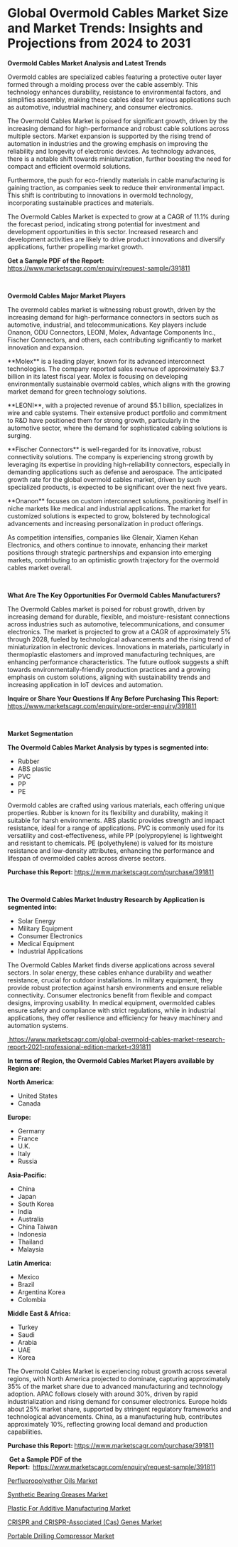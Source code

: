 <p><h1>Global Overmold Cables Market Size and Market Trends: Insights and Projections from 2024 to 2031</h1></p><p><strong>Overmold Cables Market Analysis and Latest Trends</strong></p>
<p><p>Overmold cables are specialized cables featuring a protective outer layer formed through a molding process over the cable assembly. This technology enhances durability, resistance to environmental factors, and simplifies assembly, making these cables ideal for various applications such as automotive, industrial machinery, and consumer electronics. </p><p>The Overmold Cables Market is poised for significant growth, driven by the increasing demand for high-performance and robust cable solutions across multiple sectors. Market expansion is supported by the rising trend of automation in industries and the growing emphasis on improving the reliability and longevity of electronic devices. As technology advances, there is a notable shift towards miniaturization, further boosting the need for compact and efficient overmold solutions.</p><p>Furthermore, the push for eco-friendly materials in cable manufacturing is gaining traction, as companies seek to reduce their environmental impact. This shift is contributing to innovations in overmold technology, incorporating sustainable practices and materials.</p><p>The Overmold Cables Market is expected to grow at a CAGR of 11.1% during the forecast period, indicating strong potential for investment and development opportunities in this sector. Increased research and development activities are likely to drive product innovations and diversify applications, further propelling market growth.</p></p>
<p><strong>Get a Sample PDF of the Report:&nbsp;</strong> <a href="https://www.marketscagr.com/enquiry/request-sample/391811?utm_campaign=1801&utm_medium=2&utm_source=Github&utm_content=ia&utm_term=26102024&utm_id=overmold-cables">https://www.marketscagr.com/enquiry/request-sample/391811</a></p>
<p>&nbsp;</p>
<p><strong>Overmold Cables Major Market Players</strong></p>
<p><p>The overmold cables market is witnessing robust growth, driven by the increasing demand for high-performance connectors in sectors such as automotive, industrial, and telecommunications. Key players include Onanon, ODU Connectors, LEONI, Molex, Advantage Components Inc., Fischer Connectors, and others, each contributing significantly to market innovation and expansion.</p><p>**Molex** is a leading player, known for its advanced interconnect technologies. The company reported sales revenue of approximately $3.7 billion in its latest fiscal year. Molex is focusing on developing environmentally sustainable overmold cables, which aligns with the growing market demand for green technology solutions.</p><p>**LEONI**, with a projected revenue of around $5.1 billion, specializes in wire and cable systems. Their extensive product portfolio and commitment to R&D have positioned them for strong growth, particularly in the automotive sector, where the demand for sophisticated cabling solutions is surging.</p><p>**Fischer Connectors** is well-regarded for its innovative, robust connectivity solutions. The company is experiencing strong growth by leveraging its expertise in providing high-reliability connectors, especially in demanding applications such as defense and aerospace. The anticipated growth rate for the global overmold cables market, driven by such specialized products, is expected to be significant over the next five years.</p><p>**Onanon** focuses on custom interconnect solutions, positioning itself in niche markets like medical and industrial applications. The market for customized solutions is expected to grow, bolstered by technological advancements and increasing personalization in product offerings.</p><p>As competition intensifies, companies like Glenair, Xiamen Kehan Electronics, and others continue to innovate, enhancing their market positions through strategic partnerships and expansion into emerging markets, contributing to an optimistic growth trajectory for the overmold cables market overall.</p></p>
<p>&nbsp;</p>
<p><strong>What Are The Key Opportunities For Overmold Cables Manufacturers?</strong></p>
<p><p>The Overmold Cables market is poised for robust growth, driven by increasing demand for durable, flexible, and moisture-resistant connections across industries such as automotive, telecommunications, and consumer electronics. The market is projected to grow at a CAGR of approximately 5% through 2028, fueled by technological advancements and the rising trend of miniaturization in electronic devices. Innovations in materials, particularly in thermoplastic elastomers and improved manufacturing techniques, are enhancing performance characteristics. The future outlook suggests a shift towards environmentally-friendly production practices and a growing emphasis on custom solutions, aligning with sustainability trends and increasing application in IoT devices and automation.</p></p>
<p><strong>Inquire or Share Your Questions If Any Before Purchasing This Report:</strong> <a href="https://www.marketscagr.com/enquiry/pre-order-enquiry/391811?utm_campaign=1801&utm_medium=2&utm_source=Github&utm_content=ia&utm_term=26102024&utm_id=overmold-cables">https://www.marketscagr.com/enquiry/pre-order-enquiry/391811</a></p>
<p>&nbsp;</p>
<p><strong>Market Segmentation</strong></p>
<p><strong>The Overmold Cables Market Analysis by types is segmented into:</strong></p>
<p><ul><li>Rubber</li><li>ABS plastic</li><li>PVC</li><li>PP</li><li>PE</li></ul></p>
<p><p>Overmold cables are crafted using various materials, each offering unique properties. Rubber is known for its flexibility and durability, making it suitable for harsh environments. ABS plastic provides strength and impact resistance, ideal for a range of applications. PVC is commonly used for its versatility and cost-effectiveness, while PP (polypropylene) is lightweight and resistant to chemicals. PE (polyethylene) is valued for its moisture resistance and low-density attributes, enhancing the performance and lifespan of overmolded cables across diverse sectors.</p></p>
<p><strong>Purchase this Report:&nbsp;</strong><a href="https://www.marketscagr.com/purchase/391811?utm_campaign=1801&utm_medium=2&utm_source=Github&utm_content=ia&utm_term=26102024&utm_id=overmold-cables">https://www.marketscagr.com/purchase/391811</a></p>
<p>&nbsp;</p>
<p><strong>The Overmold Cables Market Industry Research by Application is segmented into:</strong></p>
<p><ul><li>Solar Energy</li><li>Military Equipment</li><li>Consumer Electronics</li><li>Medical Equipment</li><li>Industrial Applications</li></ul></p>
<p><p>The Overmold Cables Market finds diverse applications across several sectors. In solar energy, these cables enhance durability and weather resistance, crucial for outdoor installations. In military equipment, they provide robust protection against harsh environments and ensure reliable connectivity. Consumer electronics benefit from flexible and compact designs, improving usability. In medical equipment, overmolded cables ensure safety and compliance with strict regulations, while in industrial applications, they offer resilience and efficiency for heavy machinery and automation systems.</p></p>
<p><a href="https://www.marketscagr.com/global-overmold-cables-market-research-report-2021-professional-edition-market-r391811?utm_campaign=1801&utm_medium=2&utm_source=Github&utm_content=ia&utm_term=26102024&utm_id=overmold-cables">&nbsp;https://www.marketscagr.com/global-overmold-cables-market-research-report-2021-professional-edition-market-r391811</a></p>
<p><strong>In terms of Region, the Overmold Cables Market Players available by Region are:</strong></p>
<p>
    <p> <strong> North America: </strong>
        <ul>
            <li>United States</li>
            <li>Canada</li>
        </ul>
        </p> 
    <p> <strong> Europe: </strong>
        <ul>
            <li>Germany</li>
            <li>France</li>
            <li>U.K.</li>
            <li>Italy</li>
            <li>Russia</li>
        </ul>
        </p> 
    <p> <strong> Asia-Pacific: </strong>
        <ul>
            <li>China</li>
            <li>Japan</li>
            <li>South Korea</li>
            <li>India</li>
            <li>Australia</li>
            <li>China Taiwan</li>
            <li>Indonesia</li>
            <li>Thailand</li>
            <li>Malaysia</li>
        </ul>
        </p> 
    <p> <strong> Latin America: </strong>
        <ul>
            <li>Mexico</li>
            <li>Brazil</li>
            <li>Argentina Korea</li>
            <li>Colombia</li>
        </ul>
        </p> 
    <p> <strong> Middle East & Africa: </strong>
        <ul>
            <li>Turkey</li>
            <li>Saudi</li>
            <li>Arabia</li>
            <li>UAE</li>
            <li>Korea</li>
        </ul>
    </p>
    </p>
<p><p>The Overmold Cables Market is experiencing robust growth across several regions, with North America projected to dominate, capturing approximately 35% of the market share due to advanced manufacturing and technology adoption. APAC follows closely with around 30%, driven by rapid industrialization and rising demand for consumer electronics. Europe holds about 25% market share, supported by stringent regulatory frameworks and technological advancements. China, as a manufacturing hub, contributes approximately 10%, reflecting growing local demand and production capabilities.</p></p>
<p><strong>Purchase this Report: </strong><a href="https://www.marketscagr.com/purchase/391811?utm_campaign=1801&utm_medium=2&utm_source=Github&utm_content=ia&utm_term=26102024&utm_id=overmold-cables">https://www.marketscagr.com/purchase/391811</a></p>
<p>&nbsp;<strong>Get a Sample PDF of the Report:&nbsp;&nbsp;</strong><a href="https://www.marketscagr.com/enquiry/request-sample/391811?utm_campaign=1801&utm_medium=2&utm_source=Github&utm_content=ia&utm_term=26102024&utm_id=overmold-cables">https://www.marketscagr.com/enquiry/request-sample/391811</a></p>
<p><strong></strong></p>
<p><p><a href="https://www.linkedin.com/pulse/perfluoropolyether-oils-market-overview-regional-outlook-competitive-fzo6c?utm_campaign=1801&utm_medium=2&utm_source=Github&utm_content=ia&utm_term=26102024&utm_id=overmold-cables">Perfluoropolyether Oils Market</a></p><p><a href="https://www.linkedin.com/pulse/synthetic-bearing-greases-market-research-report-exploring-size-ff1xc?utm_campaign=1801&utm_medium=2&utm_source=Github&utm_content=ia&utm_term=26102024&utm_id=overmold-cables">Synthetic Bearing Greases Market</a></p><p><a href="https://www.linkedin.com/pulse/surfing-plastic-additive-manufacturing-wave-riding-market-currents-urndc?utm_campaign=1801&utm_medium=2&utm_source=Github&utm_content=ia&utm_term=26102024&utm_id=overmold-cables">Plastic For Additive Manufacturing Market</a></p><p><a href="https://www.linkedin.com/pulse/global-crispr-crispr-associated-cas-genes-market-trends-insights-otqlc?utm_campaign=1801&utm_medium=2&utm_source=Github&utm_content=ia&utm_term=26102024&utm_id=overmold-cables">CRISPR and CRISPR-Associated (Cas) Genes Market</a></p><p><a href="https://www.linkedin.com/pulse/emerging-trends-portable-drilling-compressor-market-lntfc?utm_campaign=1801&utm_medium=2&utm_source=Github&utm_content=ia&utm_term=26102024&utm_id=overmold-cables">Portable Drilling Compressor Market</a></p></p>